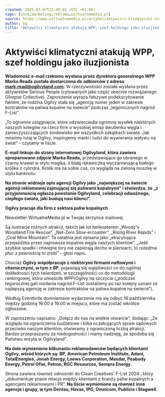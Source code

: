 ```yaml
---
created: 2025-07-07T15:49:02 (UTC +01:00)
tags: [inne,marketing,reklama,wirtualnemedia.pl]
source: https://www.wirtualnemedia.pl/artykul/aktywisci-klimatyczni-atakuja-wpp-szef-holdingu-jako-iluzjionista
author: bg
title: "Aktywiści klimatyczni atakują WPP, szef holdingu jako iluzjionista"
---
```


# Aktywiści klimatyczni atakują WPP, szef holdingu jako iluzjionista

**Wiadomość e-mail rzekomo wysłana przez dyrektora generalnego WPP Marka Reada została dostarczona do odbiorców z adresu mark.read@ogilvyland.com.** W rzeczywistości została wysłana przez aktywistów Serious People (cytowanych jako część obecnie rozwiązanego Glimpse Collective). Zaproszenie wyraża fałszywe podekscytowanie faktem, że rodzina Ogilvy stała się „agencją numer jeden w zakresie kontraktów na paliwa kopalne na świecie” podczas „tegorocznych nagród F-List”.

„To ogromne osiągnięcie, które odzwierciedla ogromny wysiłek niektórych naszych kolegów na rzecz firm o wysokiej emisji dwutlenku węgla i zanieczyszczających środowisko we wszystkich zakątkach świata. Jak mówimy tutaj w Ogilvy, inspirujemy marki i ludzi do wywierania wpływu na świat” - czytamy w liście.

**E-mail linkuje do strony internetowej Ogilvyland, która zawiera spreparowane zdjęcie Marka Reada,** przedstawiające go ubranego w czarny krawat w stylu magika, z białą rękawiczką wyczarowującą białego królika z cylindra. Królik ma na sobie coś, co wygląda na zieloną muszkę w stylu banknotu.

**Na stronie widnieje opis agencji Ogilvy jako „największej na świecie agencji reklamowej zajmującej się paliwami kopalnymi” i stwierdza, że „z przyjemnością ogłasza powstanie Ogilvyland, celebracji odważnego, ciepłego świata, jaki budują nasi klienci”.**

**Ogilvy pracuje dla firm z sektora paliw kopalnych**

Newsletter WirtualneMedia.pl w Twojej skrzynce mailowej

Są ilustracje różnych atrakcji, takich jak lot helikopterem „Woody's Woodland Fire Rescue”, „Net-Zero Slow-ercoaster”, „Rising River Rapids” i „Coal Mine Mountain”. Ta ostatnia jest opisana jako „ekscytująca przejażdżka przez najnowsze kopalnie węgla naszych klientów”. „Jeśli szybkie spadki i chwiejne tory nie zapierają dechu w piersiach, to rozedma płuc z pewnością to zrobi” – głosi napis.

Chociaż **Ogilvy współpracuje z niektórymi firmami naftowymi i chemicznymi, w tym z BP**, pojawiają się wątpliwości co do ogólnej dokładności tych twierdzeń, w szczególności co do metodologii rankingowej, która umieściła WPP/Ogilvy na szczycie („podczas tegorocznej gali rozdania nagród F-List zostaliśmy po raz kolejny uznani za najlepszą agencję w zakresie kontraktów na paliwa kopalne na świecie”).

Według Eventbrite domniemane wydarzenie ma się odbyć 16 października między godziną 16:00 a 18:00 w miejscu, które ma zostać wkrótce ogłoszone.

W zaproszeniu napisano: „Dołącz do nas na wielkie otwarcie”, dodając: „Ze względu na ograniczenia budżetowe i kilka oczekujących spraw sądowych przeciwko naszym klientom, otwieramy z ograniczoną liczbą atrakcji. Bardzo przepraszamy za niedogodności i mamy nadzieję, że spodoba się Państwu wizyta w Ogilvyland”.

**Na dole wymieniono kilkunastu reklamodawców będących klientami Ogilvy, wśród których są: BP, American Petroleum Institute, Adani, TotalEnergies, Jonah Energy, Loews Corporation, Masdar, Peabody Energy, Petrol Ofisi, Petron, RGC Resources, Sempra Energy.**

Strona zawiera również odnośniki do Clean Creatives' F-List 2024 , który „dokumentuje znane relacje między klientami z branży paliw kopalnych a agencjami reklamowymi i PR”. **Na liście wymienione są również inne agencje i grupy, w tym Dentsu, Havas, IPG, Omnicom, Publicis i Stagwell.**
